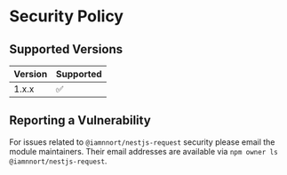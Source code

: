 # Security Policy

## Supported Versions

| Version | Supported          |
| ------- | ------------------ |
| 1.x.x   | :white_check_mark: |

## Reporting a Vulnerability

For issues related to `@iamnnort/nestjs-request` security please email the module maintainers. Their email addresses are available via `npm owner ls @iamnnort/nestjs-request`.
